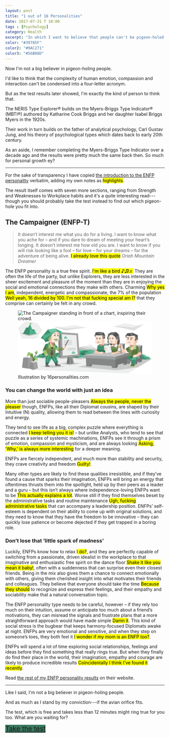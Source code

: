 ```yaml
---
layout: post
title: "1 out of 16 Personalities"
date: 2017-07-31 T 10:00
tags : [Psychology]
category: Health
excerpt: "In which I want to believe that people can't be pigeon-holed but clearly I can be."
color: "#39785F"
color2: "#9AC271"
color3: "#56B08D"
---
```

Now I'm not a big believer in pigeon-holing people.

I'd like to think that the complexity of human emotion, compassion and interaction can't be condensed into a four-letter acronym.

But as the test results later showed, I'm exactly the kind of person to think that.

The NERIS Type Explorer® builds on the Myers-Briggs Type Indicator® (MBTI®) authored by Katharine Cook Briggs and her daughter Isabel Briggs Myers in the 1920s.

Their work in turn builds on the father of analytical psychology, Carl Gustav Jung, and his theory of psychological types which dates back to early 20th century.

As an aside, I remember completing the Myers-Briggs Type Indicator over a decade ago and the results were pretty much the same back then. So much for personal growth ey?

***

For the sake of transparency I have copied [the introduction to the ENFP personality][enfp] verbatim, adding my own notes as <mark>highlights</mark>.

The result itself comes with seven more sections, ranging from Strength and Weaknesses to Workplace habits and it's a quite interesting read---though you should probably take the test instead to find out which pigeon-hole you fit into.

## The Campaigner (ENFP-T)

> It doesn’t interest me what you do for a living. I want to know what you ache for – and if you dare to dream of meeting your heart’s longing. It doesn’t interest me how old you are. I want to know if you will risk looking like a fool – for love – for your dreams – for the adventure of being alive. <mark>I already love this quote</mark> <cite>Oriah Mountain Dreamer</cite>

The ENFP personality is a true free spirit. <mark>I'm like a bird ♪♫♬</mark> They are often the life of the party, but unlike Explorers, they are less interested in the sheer excitement and pleasure of the moment than they are in enjoying the social and emotional connections they make with others. Charming <mark>Why yes I am</mark>, independent, energetic and compassionate, the 7% of the population <mark>Well yeah, 16 divided by 100. I'm not that fucking special am I?</mark> that they comprise can certainly be felt in any crowd.

<figure>
  <img class="js-lazy-load" data-original="/assets/posts/2017/july/1-out-of-16-personalities/diplomats_Campaigner_ENFP_introduction.png" alt="The Campaigner standing in front of a chart, inspiring their crowd.">
  <noscript>
    <img src="/assets/posts/2017/july/1-out-of-16-personalities/diplomats_Campaigner_ENFP_introduction.png" alt="The Campaigner standing in front of a chart, inspiring their crowd.">
  </noscript>
  <figcaption>Illustration by 16personalities.com</figcaption>
</figure>

### You can change the world with just an idea

More than just sociable people-pleasers <mark>Always the people, never the pleaser</mark> though, ENFPs, like all their Diplomat cousins, are shaped by their Intuitive (N) quality, allowing them to read between the lines with curiosity and energy.

They tend to see life as a big, complex puzzle where everything is connected <mark>I keep telling you it is!</mark> – but unlike Analysts, who tend to see that puzzle as a series of systemic machinations, ENFPs see it through a prism of emotion, compassion and mysticism, and are always looking <mark>Asking, 'Why,' is always more interesting</mark> for a deeper meaning.

<p data-pullquote="As I stand by my conviction—if the avian orifice fits."></p>

ENFPs are fiercely independent, and much more than stability and security, they crave creativity and freedom <mark>Guilty!</mark>.

Many other types are likely to find these qualities irresistible, and if they’ve found a cause that sparks their imagination, ENFPs will bring an energy that oftentimes thrusts them into the spotlight, held up by their peers as a leader and a guru – but this isn’t always where independence-loving ENFPs want to be <mark>This actually explains a lot</mark>. Worse still if they find themselves beset by the administrative tasks and routine maintenance <mark>Ugh, fucking administrative tasks</mark> that can accompany a leadership position. ENFPs’ self-esteem is dependent on their ability to come up with original solutions, and they need to know that they have the freedom to be innovative – they can quickly lose patience or become dejected if they get trapped in a boring role.

### Don’t lose that ’little spark of madness’

Luckily, ENFPs know how to relax <mark>I do?</mark>, and they are perfectly capable of switching from a passionate, driven idealist in the workplace to that imaginative and enthusiastic free spirit on the dance floor <mark>Shake it like you mean it baby!</mark>, often with a suddenness that can surprise even their closest friends. Being in the mix also gives them a chance to connect emotionally with others, giving them cherished insight into what motivates their friends and colleagues. They believe that everyone should take the time <mark>Because they should</mark> to recognize and express their feelings, and their empathy and sociability make that a natural conversation topic.

The ENFP personality type needs to be careful, however – if they rely too much on their intuition, assume or anticipate too much about a friend’s motivations, they can misread the signals and frustrate plans that a more straightforward approach would have made simple <mark>Damn it</mark>. This kind of social stress is the bugbear that keeps harmony-focused Diplomats awake at night. ENFPs are very emotional and sensitive, and when they step on someone’s toes, they both feel it <mark>I wonder if my mom is an ENFP too?</mark>.

ENFPs will spend a lot of time exploring social relationships, feelings and ideas before they find something that really rings true. But when they finally do find their place in the world, their imagination, empathy and courage are likely to produce incredible results <mark>Coincidentally I think I've found it recently</mark>.

Read [the rest of my ENFP personality results][enfp] on their website.

***

Like I said, I'm not a big believer in pigeon-holing people.

And as much as I stand by my conviction---if the avian orifice fits.

The test, which is free and takes less than 12 minutes might ring true for you too. What are you waiting for?

<div style="font-size: 1.5em; line-height: 1.3554;">
  <a href="https://www.16personalities.com/free-personality-test" style="background-image: linear-gradient(to bottom, #39785F 100%, #39785F 100%);">Take the test</a>
</div>

[enfp]: https://www.16personalities.com/enfp-personality